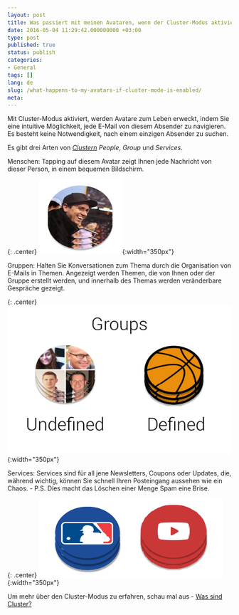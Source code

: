 ```yaml
---
layout: post
title: Was passiert mit meinen Avataren, wenn der Cluster-Modus aktiviert ist?
date: 2016-05-04 11:29:42.000000000 +03:00
type: post
published: true
status: publish
categories:
- General
tags: []
lang: de
slug: /what-happens-to-my-avatars-if-cluster-mode-is-enabled/
meta:
---
```


Mit Cluster-Modus aktiviert, werden Avatare zum Leben erweckt, indem Sie eine intuitive Möglichkeit, jede E-Mail von diesem Absender zu navigieren. Es besteht keine Notwendigkeit, nach einem einzigen Absender zu suchen.

Es gibt drei Arten von [*Clustern*](/what-are-clusters/) *People*, *Group* und *Services*.

Menschen: Tapping auf diesem Avatar zeigt Ihnen jede Nachricht von dieser Person, in einem bequemen Bildschirm.

{: .center}
![People Avatar](/assets/PeopleAvatar-17.png){:width="350px"}

Gruppen: Halten Sie Konversationen zum Thema durch die Organisation von E-Mails in Themen. Angezeigt werden Themen, die von Ihnen oder der Gruppe erstellt werden, und innerhalb des Themas werden veränderbare Gespräche gezeigt.

{: .center}
![GP Screens](/assets/Base_GP_ScreenShots-16.png){:width="350px"}

Services: Services sind für all jene Newsletters, Coupons oder Updates, die, während wichtig, können Sie schnell Ihren Posteingang aussehen wie ein Chaos. - P.S. Dies macht das Löschen einer Menge Spam eine Brise.

{: .center}
![Services](/assets/Service_Clusrers_SBS.png){:width="350px"}

Um mehr über den Cluster-Modus zu erfahren, schau mal aus - [Was sind Cluster?](/what-are-clusters/)
